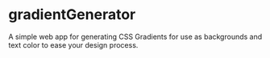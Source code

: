 # gradientGenerator
A simple web app for generating CSS Gradients for use as backgrounds and text color to ease your design process. 
